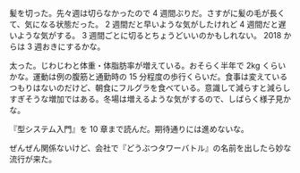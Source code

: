 髪を切った。先々週は切らなかったので 4 週間ぶりだ。さすがに髪の毛が長くて、気になる状態だった。 2 週間だと早いような気がしたけれど 4 週間だと遅いような気がする。 3 週間ごとに切るとちょうどいいのかもしれない。 2018 からは 3 週おきにするかな。

太った。じわじわと体重・体脂肪率が増えている。おそらく半年で 2kg くらいかな。運動は例の腹筋と通勤時の 15 分程度の歩行くらいだ。食事は変えているつもりはないのだけど、朝食にフルグラを食べている。意識して減らすと減らしすぎそうな増加ではある。冬場は増えるような気がするので、しばらく様子見かな。

『型システム入門』を 10 章まで読んだ。期待通りには進めないな。

ぜんぜん関係ないけど、会社で『どうぶつタワーバトル』の名前を出したら妙な流行が来た。
